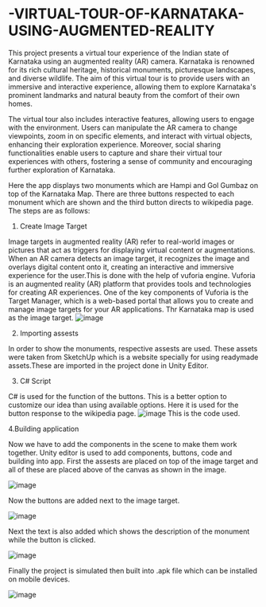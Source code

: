 # -VIRTUAL-TOUR-OF-KARNATAKA-USING-AUGMENTED-REALITY
This project presents a virtual tour experience of the Indian state of Karnataka using an augmented reality (AR) camera. Karnataka is renowned for its rich cultural heritage, historical monuments, picturesque landscapes, and diverse wildlife. The aim of this virtual tour is to provide users with an immersive and interactive experience, allowing them to explore Karnataka's prominent landmarks and natural beauty from the comfort of their own homes.

The virtual tour also includes interactive features, allowing users to engage with the environment. Users can manipulate the AR camera to change viewpoints, zoom in on specific elements, and interact with virtual objects, enhancing their exploration experience. Moreover, social sharing functionalities enable users to capture and share their virtual tour experiences with others, fostering a sense of community and encouraging further exploration of Karnataka. 

Here the app displays two monuments which are Hampi and Gol Gumbaz on top of the Karnataka Map. There are three buttons respected to each monument which are shown and the third button directs to wikipedia page.
The steps are as follows:

1. Create Image Target
   
Image targets in augmented reality (AR) refer to real-world images or pictures that act as triggers for displaying virtual content or augmentations. When an AR camera detects an image target, it recognizes the image and overlays digital content onto it, creating an interactive and immersive experience for the user.This is done with the help of vuforia engine. Vuforia is an augmented reality (AR) platform that provides tools and technologies for creating AR experiences. One of the key components of Vuforia is the Target Manager, which is a web-based portal that allows you to create and manage image targets for your AR applications. Thr Karnataka map is used as the image target.
![image](https://github.com/user-attachments/assets/1101a480-e70c-473c-8562-6281067395b1)

2. Importing assests

In order to show the monuments, respective assests are used. These assets were taken from SketchUp which is a website specially for using readymade assets.These are imported in the project done in Unity Editor.

3. C# Script
   
C# is used for the function of the buttons. This is a better option to customize our idea than using available options. Here it is used for the button response to the wikipedia page.
![image](https://github.com/user-attachments/assets/80fca874-decb-4a3a-b761-9fb5285e920b)
This is the code used.

4.Building application

Now we have to add the components in the scene to make them work together. Unity editor is used to add components, buttons, code and building into app. First the assests are placed on top of the image target and all of these are placed above of the canvas as shown in the image.

![image](https://github.com/user-attachments/assets/375f29ec-e43e-47d9-8787-90f0da04338f)


Now the buttons are added next to the image target.

![image](https://github.com/user-attachments/assets/99799992-cf52-4759-be32-d22041d7a536)


Next the text is also added which shows the description of the monument while the button is clicked.

![image](https://github.com/user-attachments/assets/7a6c9284-bb13-4eae-887b-fbcbd06d4c43)


Finally the project is simulated then built into .apk file which can be installed on mobile devices.

![image](https://github.com/user-attachments/assets/bbffaa4e-3017-48d3-8f5b-00482561b33f)










